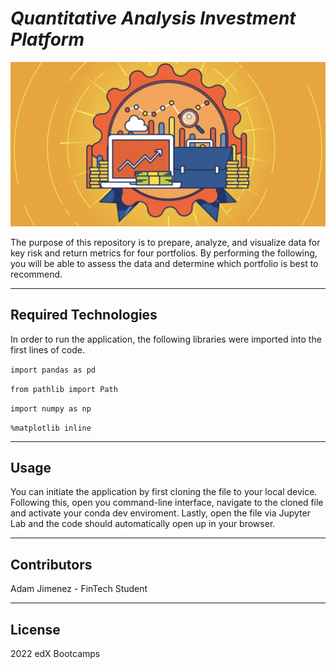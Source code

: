 # *Quantitative Analysis Investment Platform*

![An image for the header of the Repository](./Images/analysis.png)

The purpose of this repository is to prepare, analyze, and visualize data for key risk and return metrics for four portfolios. By performing the following, you will be able to assess the data and determine which portfolio is best to recommend.

---

## **Required Technologies**

In order to run the application, the following libraries were imported into the first lines of code.

`import pandas as pd`

`from pathlib import Path`

`import numpy as np`

`%matplotlib inline`

---

## Usage

You can initiate the application by first cloning the file to your local device. Following this, open you command-line interface, navigate to the cloned file and activate your conda dev enviroment. Lastly, open the file via Jupyter Lab and the code should automatically open up in your browser.

---

## Contributors

Adam Jimenez - FinTech Student

---

## License

2022 edX Bootcamps